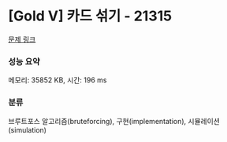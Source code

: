 # [Gold V] 카드 섞기 - 21315 

[문제 링크](https://www.acmicpc.net/problem/21315) 

### 성능 요약

메모리: 35852 KB, 시간: 196 ms

### 분류

브루트포스 알고리즘(bruteforcing), 구현(implementation), 시뮬레이션(simulation)


